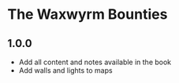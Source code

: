 # The Waxwyrm Bounties

## 1.0.0

- Add all content and notes available in the book
- Add walls and lights to maps
